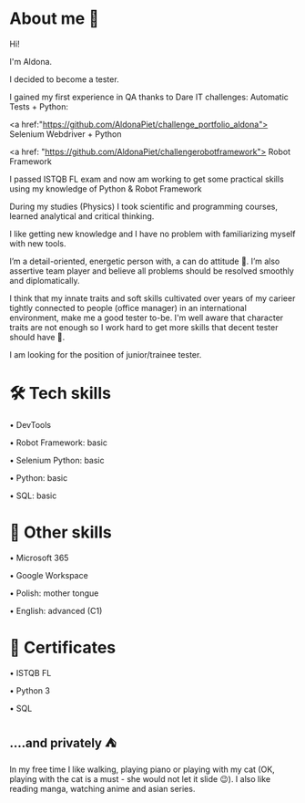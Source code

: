 # About me 👋
Hi! 

I'm Aldona.

I decided to become a tester.

I gained my first experience in QA thanks to Dare IT challenges: Automatic  Tests + Python:

<a href:"https://github.com/AldonaPiet/challenge_portfolio_aldona"> Selenium Webdriver + Python </a>

<a href: "https://github.com/AldonaPiet/challengerobotframework"> Robot Framework </a>

I passed ISTQB FL exam and now am working to get some practical skills using my knowledge of Python & Robot Framework

During my studies (Physics) I took scientific and programming courses, learned analytical and critical thinking. 

I like getting new knowledge and I have no problem with familiarizing myself with new tools.

I’m a detail-oriented, energetic person with, a can do attitude 💪. I’m also assertive team player and believe all problems should be resolved smoothly and diplomatically.

I think that my innate traits and soft skills cultivated over years of my carieer tightly connected to people (office manager) in an international environment, make me a good tester to-be.
I'm well aware that character traits are not enough so I work hard to get more skills that decent tester should have 🙂.


I am looking for the position of junior/trainee tester.

# 🛠️ Tech skills

•	DevTools

•	Robot Framework: basic

•	Selenium Python: basic

•	Python: basic

•	SQL: basic

# 🔨 Other skills
•	Microsoft 365

•	Google Workspace

•	Polish: mother tongue

•	English: advanced (C1)

# 🥇 Certificates
•	ISTQB FL

•	Python 3

•	SQL

## ....and privately ⛺
In my free time I like walking, playing piano or playing with my cat (OK, playing with the cat is a must - she would not let it slide 😉). I also like reading manga, watching anime and asian series. 



<!---
- 👋 Hi, I’m @AldonaPiet
- 👀 I’m interested in ...
- 🌱 I’m currently learning ...
- 💞️ I’m looking to collaborate on ...
- 📫 How to reach me ...

AldonaPiet/AldonaPiet is a ✨ special ✨ repository because its `README.md` (this file) appears on your GitHub profile.
You can click the Preview link to take a look at your changes.
--->
